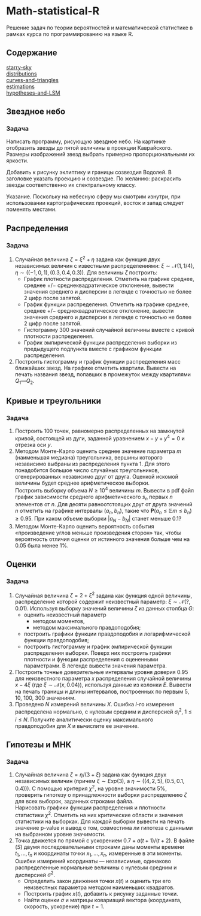 # Math-statistical-R
Решение задач по теории вероятностей и математической статистике в рамках курса по программированию на языке R.  

## Содержание
[starry-sky](#p1)  
[distributions](#p2)  
[curves-and-triangles](#p3)  
[estimations](#p4)  
[hypotheses-and-LSM](#p5)  

## Звездное небо <a name="p1"></a>
### Задача
Написать программу, рисующую звездное небо. На картинке отобразить звезды до пятой величины в проекции Каврайского. Размеры изображений звезд выбрать примерно пропорциональными их яркости.  

Добавить к рисунку эклиптику и границы созвездия Водолей. В заголовке указать проекцию и созвездие. По желанию: раскрасить звезды соответственно их спектральному классу.  

Указание. Поскольку на небесную сферу мы смотрим изнутри, при использовании картографических проекций, восток и запад следует поменять местами.  

## Распределения <a name="p2"></a>
### Задача
1. Случайная величина $ζ=ξ^2+η$
 задана как функция двух независимых величин с известными распределениями: $ξ∼\mathcal{N}(1,1/4)$, $η∼((−1,0,1),(0.3,0.4,0.3))$. Для величины $ζ$ построить:
    * График плотности распределения. Отметить на графике среднее, среднее +/− среднеквадратическое отклонение, вывести значения среднего и дисперсии в легенде с точностью не более 2 цифр после запятой.  
    * График функции распределения. Отметить на графике среднее, среднее +/− среднеквадратическое отклонение, вывести значения среднего и дисперсии в легенде с точностью не более 2 цифр после запятой.  
    * Гистограмму 300 значений случайной величины вместе с кривой плотности распределения.
    * График эмпирической функции распределения выборки из предыдущего подпункта вместе с графиком функции распределения.  
2. Построить гистограмму и график функции распределения масс ближайших звезд. На графике отметить квартили. Вывести на печать названия звезд, попавших в промежуток между квартилями $Q_1$—$Q_2$.

## Кривые и треугольники <a name="p3"></a>
### Задача
1. Построить 100 точек, равномерно распределенных на замкнутой кривой, состоящей из дуги, заданной уравнением $x−y+y^4=0$ и отрезка оси $y$.  
2. Методом Монте-Карло оценить среднее значение параметра $m$ (наименьшая медиана) треугольника, вершины которого независимо выбраны из распределения пункта 1. Для этого понадобится большое число случайных треугольников, сгенерированных независимо друг от друга. Оценкой искомой величины будет среднее арифметическое выборки.  
Построить выборку объема $N \ge 10^4$ величины $m$. Вывести в pdf файл график зависимости среднего арифметического $s_n$ первых $n$ элементов от $n$. Для десяти равноотстоящих друг от друга значений $n$ отметить на графике интервалы $(a_n, b_n)$, такие что $\textbf{P}(a_n \le \mathbb{E}m \le b_n) \ge 0.95$. При каком объеме выборки $|a_N-b_N|$ станет меньше $0.1$?  
3. Методом Монте-Карло оценить вероятность события «произведение углов меньше произведения сторон» так, чтобы вероятность отличия оценки от истинного значения больше чем на $0.05$ была менее $1 \%$.  

## Оценки <a name="p4"></a>
### Задача
1. Случайная величина $ζ=2+ξ^2$ задана как функция одной величины, распределение которой содержит неизвестный параметр: $ξ∼\mathcal{N}(?,0.01)$. Используя выборку значений величины $ζ$ из данных столбца $G$:
    * оценить неизвестный параметр  
        * методом моментов,  
        * методом максимального правдоподобия;
    * построить графики функции правдоподобия и логарифмической функции правдоподобия;
    * построить гистограмму и график эмпирической функции распределения выборки. Поверх них построить графики плотности и функции распределения с оцененными параметрами. В легенде вывести значения параметра.  
2. Построить точные доверительные интервалы уровня доверия 0.95 для неизвестного параметра $x$ распределения случайной величины $x−4ξ$ (где $ξ∼\mathcal{N}(x,0.04)$), используя данные из колонки $E$. Вывести на печать границы и длины интервалов, построенных по первым 5, 10, 100, 300 значениям.  
3. Проведено $N$ измерений величины $X$. Ошибка $i$-го измерения распределена нормально, с нулевым средним и дисперсией $σ^2_i$, $1\le i\le N$. Получите аналитически оценку максимального правдоподобия для $X$ и вычислите ее значение.  

## Гипотезы и МНК <a name="p5"></a>
### Задача
1. Случайная величина $ζ=η/(3+ξ)$ задана как функция двух независимых величин (причем $ξ∼Exp(3)$, а $η∼((4,2,5),(0.5,0.1,0.4))$). С помощью критерия $χ^2$, на уровне значимости $5 \%$, проверить гипотезу о принадлежности выборки распределению $ζ$ для всех выборок, заданных строками файла.  
Нарисовать графики функции распределения и плотности статистики $χ^2$. Отметить на них критические области и значения статистики на выборках. Для каждой выборки вывести на печать значение p-value и вывод о том, совместима ли гипотеза с данными на выбранном уровне значимости.  
2. Точка движется по прямой с ускорением $0.7+a(t+1)/(t+2)$. В файле $(S)$ двумя последовательными строками даны моменты времени $t_1,\dots,t_n$ и координаты точки $x_1,\dots,x_n$, измеренные в эти моменты. Ошибки измерений координаты — независимые, одинаково распределенные нормальные величины с нулевым средним и дисперсией $σ^2$.
    * Определить закон движения точки $x(t)$ и оценить три его неизвестных параметра методом наименьших квадратов.
    * Построить график $x(t)$, добавить к рисунку заданные точки.
    * Найти оценки $σ$ и матрицы ковариаций вектора (координата, скорость, ускорение) при $t=1$.